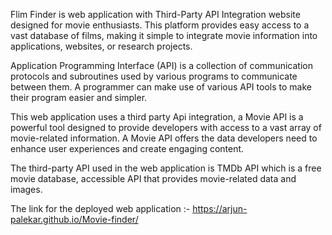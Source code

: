 Flim Finder is web application with Third-Party API Integration website designed for movie enthusiasts. This platform provides easy access to a vast database of films, making it simple to integrate movie information into applications, websites, or research projects.

Application Programming Interface (API) is a collection of communication protocols and subroutines used by various programs to communicate between them. A programmer can make use of various API tools to make their program easier and simpler.

This web application uses a third party Api integration, a Movie API is a powerful tool designed to provide developers with access to a vast array of movie-related information. A Movie API offers the data developers need to enhance user experiences and create engaging content.

The third-party API used in the web application is TMDb API which is a free movie database, accessible API that provides movie-related data and images.

The link for the deployed web application :- https://arjun-palekar.github.io/Movie-finder/
